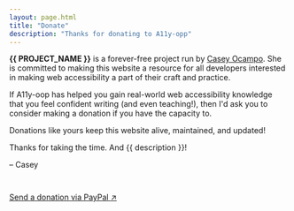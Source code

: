 ```yaml
---
layout: page.html
title: "Donate"
description: "Thanks for donating to A11y-opp"
---
```


**{{ PROJECT_NAME }}** is a forever-free project run by [Casey Ocampo](https://www.linkedin.com/in/caseyocampo/). She is committed to making this website a resource for all developers interested in making web accessibility a part of their craft and practice.

If A11y-oop has helped you gain real-world web accessibility knowledge that you feel confident writing (and even teaching!), then I'd ask you to consider making a donation if you have the capacity to.

Donations like yours keep this website alive, maintained, and updated!

Thanks for taking the time. And {{ description }}!

&ndash; Casey

<div style="margin-top: 3em">
<a 
	class="donation-button"
	href="https://www.paypal.com/paypalme/caseyocampo"
	target="_blank"
    >
Send a donation via PayPal&nbsp;<span class="text-stone-100 my-0" aria-label="- opens in a new tab"
        >↗</span
      >
</a>
</div>
